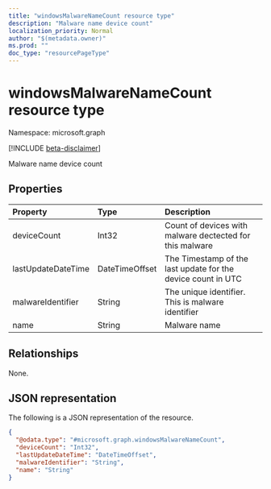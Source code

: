 ```yaml
---
title: "windowsMalwareNameCount resource type"
description: "Malware name device count"
localization_priority: Normal
author: "$(metadata.owner)"
ms.prod: ""
doc_type: "resourcePageType"
---
```


# windowsMalwareNameCount resource type

Namespace: microsoft.graph

[!INCLUDE [beta-disclaimer](../../includes/beta-disclaimer.md)]

Malware name device count

## Properties

| Property           | Type           | Description                                                  |
| :----------------- | :------------- | :----------------------------------------------------------- |
| deviceCount        | Int32          | Count of devices with malware dectected for this malware     |
| lastUpdateDateTime | DateTimeOffset | The Timestamp of the last update for the device count in UTC |
| malwareIdentifier  | String         | The unique identifier. This is malware identifier            |
| name               | String         | Malware name                                                 |

## Relationships

None.

## JSON representation

The following is a JSON representation of the resource.

<!-- {
  "blockType": "resource",
  "@odata.type": "microsoft.graph.windowsMalwareNameCount",
}
-->

```json
{
  "@odata.type": "#microsoft.graph.windowsMalwareNameCount",
  "deviceCount": "Int32",
  "lastUpdateDateTime": "DateTimeOffset",
  "malwareIdentifier": "String",
  "name": "String"
}
```
